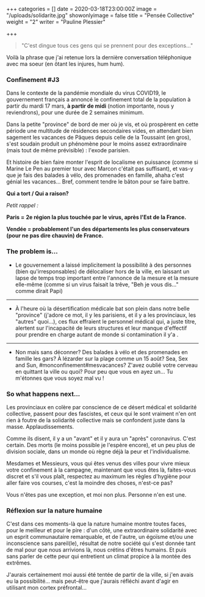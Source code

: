 +++
categories = []
date = 2020-03-18T23:00:00Z
image = "/uploads/solidarite.jpg"
showonlyimage = false
title = "Pensée Collective"
weight = "2"
writer = "Pauline Plessier"

+++
<!--more-->

> "C'est dingue tous ces gens qui se prennent pour des exceptions..."

Voilà la phrase que j'ai retenue lors la dernière conversation téléphonique avec ma soeur (en ôtant les injures, hum hum).

### Confinement #J3

Dans le contexte de la pandémie mondiale du virus COVID19,  le gouvernement français a annoncé le confinement total de la population à partir du mardi 17 mars, **à partir de midi** (notion importante, nous y reviendrons), pour une durée de 2 semaines minimum.

Dans la petite "province" de bord de mer où je vis, et où prospèrent en cette période une multitude de résidences secondaires vides, en attendant bien sagement les vacances de Pâques depuis celle de la Toussaint (en gros), s'est soudain produit un phénomène pour le moins assez extraordinaire (mais tout de même prévisible) :  l'exode parisien.

Et histoire de bien faire monter l'esprit de localisme en puissance (comme si Marine Le Pen au premier tour avec Marcon c'était pas suffisant), et vas-y que je fais  des balades à vélo, des promenades en famille, ahaha c'est génial les vacances...  Bref, comment tendre le bâton pour se faire battre.

**Qui a tort / Qui a raison?**

_Petit rappel :_

**Paris =** **2e région la plus touchée par le virus, après l'Est de la France.**

**Vendée = probablement l'un des départements les plus conservateurs (pour ne pas dire chauvin) de France.**

### The problem is...

* Le gouvernement a laissé implicitement la possibilité à des personnes (bien qu'irresponsables) de délocaliser hors de la ville, en laissant un lapse de temps trop important entre l'annonce de la mesure et la mesure elle-même (comme si un virus faisait la trêve, "Beh je vous dis..." comme dirait Papi)

***

* À l'heure où la désertification médicale bat son plein dans notre belle "province" (j'adore ce mot, il y les parisiens, et il y a les provinciaux, les "autres" quoi...), ces flux effraient le personnel médical qui, a juste titre, alertent sur l'incapacité de leurs structures et leur manque d'effectif pour prendre en charge autant de monde si contamination il y'a .

***

* Non mais sans déconner? Des balades à vélo et des promenades en famille les gars? À lézarder sur la plage comme un 15 août? Sea, Sex and Sun, #monconfinement#mesvacances? Z'avez oublié votre cerveau en quittant la ville ou quoi? Pour peu que vous en ayez un... Tu m'étonnes que vous soyez mal vu !

### So what happens next...

Les provinciaux en colère par conscience de ce désert médical et solidarité collective, passent pour des fascistes, et ceux qui le sont vraiment n'en ont rien à foutre de la solidarité collective mais se confondent juste dans la masse. Applaudissements.

Comme ils disent, il y a un "avant" et il y aura un "après" coronavirus. C'est certain. Des morts (le moins possible je l'espère encore), et un peu plus de division sociale, dans un monde où règne déjà la peur et l'individualisme.

Mesdames et Messieurs, vous qui êtes venus des villes pour vivre mieux votre confinement à la campagne, maintenant que vous êtes là, faites-vous discret et s'il vous plaît, respectez au maximum les règles d'hygiène pour aller faire vos courses, c'est la moindre des choses, n'est-ce pas?

Vous n'êtes pas une exception, et moi non plus. Personne n'en est une.

### Réflexion sur la nature humaine

C'est dans ces moments-là que la nature humaine montre toutes faces, pour le meilleur et pour le pire : d'un côté, une extraordinaire solidarité avec un esprit communautaire remarquable, et de l'autre, un égoïsme et/ou une inconscience sans pareil(le), résultat de notre société qui s'est donnée tant de mal pour que nous arrivions là, nous crétins d'êtres humains. Et puis sans parler de cette peur qui entretient un climat propice à la montée des extrêmes.

J'aurais certainement moi aussi été tentée de partir de la ville, si j'en avais eu la possibilité... mais peut-être que j'aurais réfléchi avant d'agir en utilisant mon cortex préfrontal...